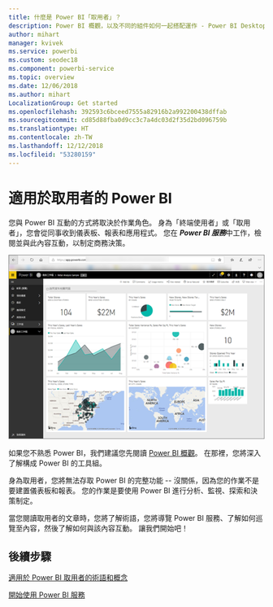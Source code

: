 ```yaml
---
title: 什麼是 Power BI「取用者」？
description: Power BI 概觀，以及不同的組件如何一起搭配運作 - Power BI Desktop、Power BI 服務、Power BI 行動版、報表伺服器、Power BI Embedded。
author: mihart
manager: kvivek
ms.service: powerbi
ms.custom: seodec18
ms.component: powerbi-service
ms.topic: overview
ms.date: 12/06/2018
ms.author: mihart
LocalizationGroup: Get started
ms.openlocfilehash: 392593c6bceed7555a82916b2a992200438dffab
ms.sourcegitcommit: cd85d88fba0d9cc3c7a4dc03d2f35d2bd096759b
ms.translationtype: HT
ms.contentlocale: zh-TW
ms.lasthandoff: 12/12/2018
ms.locfileid: "53280159"
---
```

# <a name="power-bi-for-consumers"></a>適用於取用者的 Power BI
您與 Power BI 互動的方式將取決於作業角色。 身為「終端使用者」或「取用者」，您會從同事收到儀表板、報表和應用程式。 您在 ***Power BI 服務***中工作，檢閱並與此內容互動，以制定商務決策。

![Power BI 儀表板](media/end-user-consumer/power-bi-service.png)

如果您不熟悉 Power BI，我們建議您先閱讀 [Power BI 概觀](../power-bi-overview.md)。 在那裡，您將深入了解構成 Power BI 的工具組。

身為取用者，您將無法存取 Power BI 的完整功能 -- 沒關係，因為您的作業不是要建置儀表板和報表。 您的作業是要使用 Power BI 進行分析、監視、探索和決策制定。

當您閱讀取用者的文章時，您將了解術語，您將導覽 Power BI 服務、了解如何巡覽至內容，然後了解如何與該內容互動。  讓我們開始吧！

## <a name="next-steps"></a>後續步驟

[適用於 Power BI 取用者的術語和概念](end-user-basic-concepts.md)

<!-- [Get started guide for *consumers*] -->
[開始使用 Power BI 服務](../service-get-started.md)

